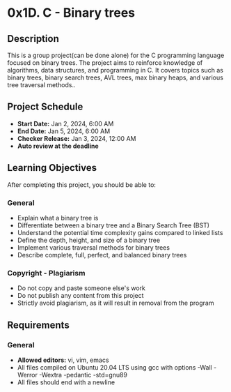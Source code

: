 # 0x1D. C - Binary trees

## Description

This is a group project(can be done alone) for the C programming language focused on binary trees. The project aims to reinforce knowledge of algorithms, data structures, and programming in C. It covers topics such as binary trees, binary search trees, AVL trees, max binary heaps, and various tree traversal methods..

## Project Schedule
- **Start Date:** Jan 2, 2024, 6:00 AM
- **End Date:** Jan 5, 2024, 6:00 AM
- **Checker Release:** Jan 3, 2024, 12:00 AM
- **Auto review at the deadline**

## Learning Objectives
After completing this project, you should be able to:

### General
- Explain what a binary tree is
- Differentiate between a binary tree and a Binary Search Tree (BST)
- Understand the potential time complexity gains compared to linked lists
- Define the depth, height, and size of a binary tree
- Implement various traversal methods for binary trees
- Describe complete, full, perfect, and balanced binary trees

### Copyright - Plagiarism
- Do not copy and paste someone else's work
- Do not publish any content from this project
- Strictly avoid plagiarism, as it will result in removal from the program

## Requirements
### General
- **Allowed editors:** vi, vim, emacs
- All files compiled on Ubuntu 20.04 LTS using gcc with options -Wall -Werror -Wextra -pedantic -std=gnu89
- All files should end with a newline
